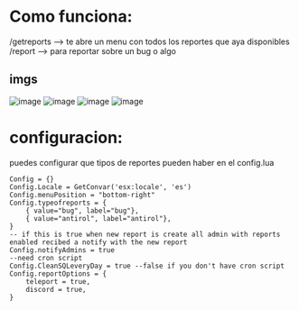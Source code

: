 # Como funciona:
/getreports --> te abre un menu con todos los reportes que aya disponibles \
/report --> para reportar sobre un bug o algo

## imgs
![image](https://user-images.githubusercontent.com/73949396/235352285-7e36dd68-8f1f-4cff-9e0b-2f6c0f84e5d4.png)
![image](https://user-images.githubusercontent.com/73949396/235352302-549d6dc5-69f5-4e4a-94f0-5b80cd5f010d.png)
![image](https://user-images.githubusercontent.com/73949396/235352310-73a25204-38e1-497a-bf57-af4ffabd7f89.png)
![image](https://user-images.githubusercontent.com/73949396/235352314-c4e2c7f2-57f7-426b-a14a-9c1874ae2940.png)



# configuracion:
puedes configurar que tipos de reportes pueden haber en el config.lua 

```
Config = {}
Config.Locale = GetConvar('esx:locale', 'es')
Config.menuPosition = "bottom-right"
Config.typeofreports = {
    { value="bug", label="bug"},
    { value="antirol", label="antirol"},
}
-- if this is true when new report is create all admin with reports enabled recibed a notify with the new report
Config.notifyAdmins = true
--need cron script
Config.CleanSQLeveryDay = true --false if you don't have cron script
Config.reportOptions = {
    teleport = true,
    discord = true,
}
```
